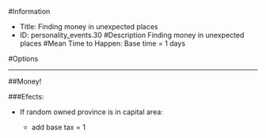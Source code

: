 #Information
 - Title: Finding money in unexpected places
 - ID: personality_events.30
#Description
Finding money in unexpected places
#Mean Time to Happen:
Base time = 1 days

#Options

___
##Money!

###Efects:<ul><li>If random owned province is in capital area:</li><ul><li>add base tax = 1</li></ul></ul>
